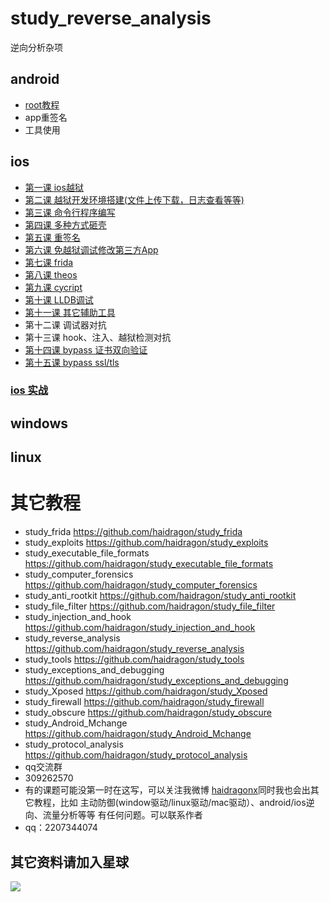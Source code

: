 # study_reverse_analysis
逆向分析杂项
## android
* [root教程](https://github.com/haidragon/study_Android_Mchange)
* app重签名
* 工具使用
## ios
* [第一课 ios越狱](https://github.com/haidragon/study_reverse_analysis/blob/master/study_reverse_analysis/study_reverse_analysis/ios/pages1/page.md)
* [第二课 越狱开发环境搭建(文件上传下载，日志查看等等)](https://github.com/haidragon/study_tweak/blob/master/study_tweak/pages/page.md)
* [第三课 命令行程序编写](https://github.com/haidragon/study_tweak/blob/master/study_tweak/pages/page.md)
* [第四课 多种方式砸壳](https://github.com/haidragon/study_tweak/blob/master/study_tweak/pages/page.md)
* [第五课 重签名](https://github.com/haidragon/study_tweak/blob/master/study_tweak/pages/page.md)
* [第六课 免越狱调试修改第三方App](https://github.com/haidragon/study_tweak/blob/master/study_tweak/pages/page.md)
* [第七课 frida](https://github.com/haidragon/study_frida)
* [第八课 theos](https://github.com/haidragon/study_tweak)
* [第九课 cycript](https://github.com/haidragon/study_tools/)
* [第十课 LLDB调试](https://github.com/haidragon/study_tools) 
* [第十一课 其它辅助工具](https://github.com/haidragon/study_tools)
* 第十二课 调试器对抗
* 第十三课 hook、注入、越狱检测对抗
* [第十四课 bypass 证书双向验证](https://github.com/haidragon/study_protocol_analysis)
* [第十五课 bypass ssl/tls](https://github.com/haidragon/study_protocol_analysis)
### [ios 实战](https://github.com/haidragon/study_frida)
## windows
## linux
# 其它教程
* study_frida https://github.com/haidragon/study_frida
* study_exploits https://github.com/haidragon/study_exploits
* study_executable_file_formats https://github.com/haidragon/study_executable_file_formats
* study_computer_forensics https://github.com/haidragon/study_computer_forensics
* study_anti_rootkit https://github.com/haidragon/study_anti_rootkit
* study_file_filter https://github.com/haidragon/study_file_filter
* study_injection_and_hook https://github.com/haidragon/study_injection_and_hook
* study_reverse_analysis https://github.com/haidragon/study_reverse_analysis
* study_tools https://github.com/haidragon/study_tools
* study_exceptions_and_debugging https://github.com/haidragon/study_exceptions_and_debugging
* study_Xposed https://github.com/haidragon/study_Xposed
* study_firewall https://github.com/haidragon/study_firewall
* study_obscure https://github.com/haidragon/study_obscure
* study_Android_Mchange https://github.com/haidragon/study_Android_Mchange
* study_protocol_analysis https://github.com/haidragon/study_protocol_analysis
* qq交流群 
* 309262570
* 有的课题可能没第一时在这写，可以关注我微博 [haidragonx](https://weibo.com/haidragon)同时我也会出其它教程，比如 主动防御(window驱动/linux驱动/mac驱动）、android/ios逆向、流量分析等等 有任何问题。可以联系作者
* qq：2207344074
## 其它资料请加入星球
![](https://github.com/haidragon/study_frida/blob/master/image/1681580715267_.pic_hd.jpg)
